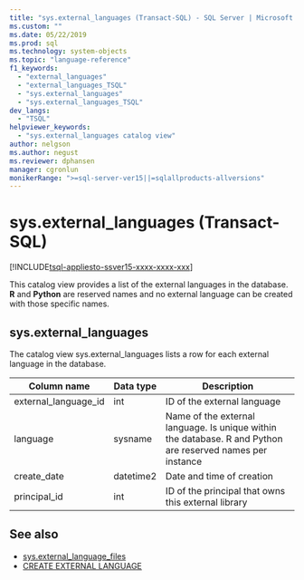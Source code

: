 ```yaml
---
title: "sys.external_languages (Transact-SQL) - SQL Server | Microsoft Docs"
ms.custom: ""
ms.date: 05/22/2019
ms.prod: sql
ms.technology: system-objects
ms.topic: "language-reference"
f1_keywords: 
  - "external_languages"
  - "external_languages_TSQL"
  - "sys.external_languages"
  - "sys.external_languages_TSQL"
dev_langs: 
  - "TSQL"
helpviewer_keywords: 
  - "sys.external_languages catalog view"
author: nelgson
ms.author: negust
ms.reviewer: dphansen
manager: cgronlun
monikerRange: ">=sql-server-ver15||=sqlallproducts-allversions"
---
```


# sys.external_languages (Transact-SQL)
[!INCLUDE[tsql-appliesto-ssver15-xxxx-xxxx-xxx](../../includes/tsql-appliesto-ssver15-xxxx-xxxx-xxx.md)]

This catalog view provides a list of the external languages in the database. **R** and **Python** are reserved names and no external language can be created with those specific names.

## sys.external_languages

The catalog view sys.external_languages lists a row for each external language in the database.

|Column name |Data type | Description|
|------|------|------|
|external_language_id |int | ID of the external language|
|language |sysname |Name of the external language. Is unique within the database. R and Python are reserved names per instance|
|create_date |datetime2 |Date and time of creation|
|principal_id |int |ID of the principal that owns this external library|

## See also  

+ [sys.external_language_files](sys-external-language-files-transact-sql.md)  
+ [CREATE EXTERNAL LANGUAGE](../../t-sql/statements/create-external-language-transact-sql.md) 
